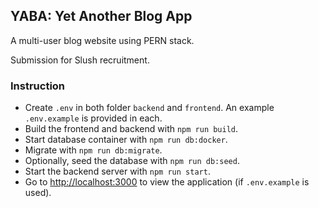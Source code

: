 ## YABA: Yet Another Blog App

A multi-user blog website using PERN stack.

Submission for Slush recruitment.

### Instruction

- Create `.env` in both folder `backend` and `frontend`. An example `.env.example` is provided in each.
- Build the frontend and backend with `npm run build`.
- Start database container with `npm run db:docker`.
- Migrate with `npm run db:migrate`.
- Optionally, seed the database with `npm run db:seed`.
- Start the backend server with `npm run start`.
- Go to [http://localhost:3000](http://localhost:3000) to view the application (if `.env.example` is used).
